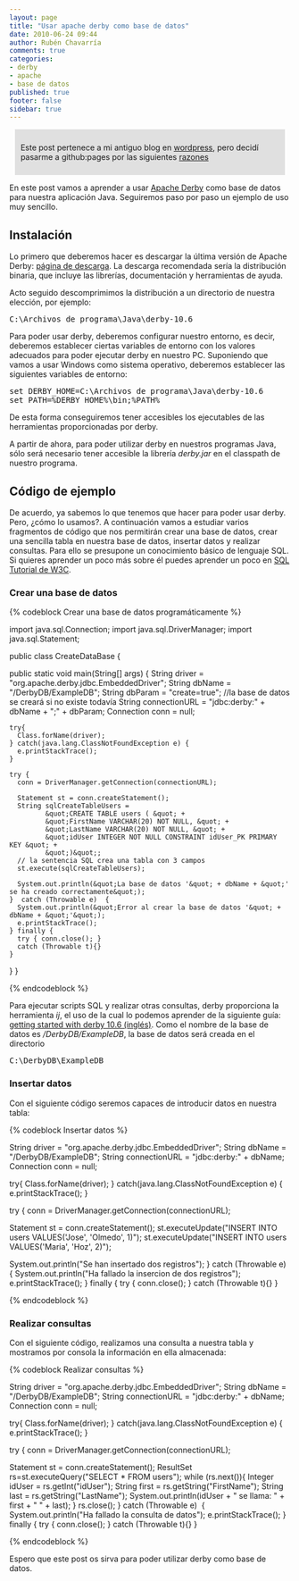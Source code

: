 ```yaml
---
layout: page
title: "Usar apache derby como base de datos"
date: 2010-06-24 09:44
author: Rubén Chavarría
comments: true
categories: 
- derby
- apache
- base de datos
published: true
footer: false
sidebar: true
---
```


<div style="margin:2%; padding:2%; background-color:#E0E0E0; ">
  <p>Este post pertenece a mi antiguo blog en <a href="http://rchavarria.wordpress.com">wordpress</a>, pero decidí pasarme a github:pages por las siguientes <a href="/blog/2012/12/03/por-que-cambie-mi-blog-en-wordpress-com">razones</a></p>
</div>

En este post vamos a aprender a usar <a href="http://db.apache.org/derby/">Apache Derby</a> como base de datos para nuestra aplicación Java. Seguiremos paso por paso un ejemplo de uso muy sencillo.

<!-- more -->

<h2>Instalación</h2>
Lo primero que deberemos hacer es descargar la última versión de Apache Derby: <a href="http://db.apache.org/derby/derby_downloads.html">página de descarga</a>. La descarga recomendada sería la distribución binaria, que incluye las librerías, documentación y herramientas de ayuda.

Acto seguido descomprimimos la distribución a un directorio de nuestra elección, por ejemplo:
<pre>C:\Archivos de programa\Java\derby-10.6
</pre>
Para poder usar derby, deberemos configurar nuestro entorno, es decir, deberemos establecer ciertas variables de entorno con los valores adecuados para poder ejecutar derby en nuestro PC. Suponiendo que vamos a usar Windows como sistema operativo, deberemos establecer las siguientes variables de entorno:
<pre>set DERBY_HOME=C:\Archivos de programa\Java\derby-10.6
set PATH=%DERBY_HOME%\bin;%PATH%
</pre>
De esta forma conseguiremos tener accesibles los ejecutables de las herramientas proporcionadas por derby.

A partir de ahora, para poder utilizar derby en nuestros programas Java, sólo será necesario tener accesible la librería <em>derby.jar</em> en el classpath de nuestro programa.
<h2>Código de ejemplo</h2>
De acuerdo, ya sabemos lo que tenemos que hacer para poder usar derby. Pero, ¿cómo lo usamos?. A continuación vamos a estudiar varios fragmentos de código que nos permitirán crear una base de datos, crear una sencilla tabla en nuestra base de datos, insertar datos y realizar consultas. Para ello se presupone un conocimiento básico de lenguaje SQL. Si quieres aprender un poco más sobre él puedes aprender un poco en <a href="http://www.w3schools.com/sql/">SQL Tutorial de W3C</a>.
<h3>Crear una base de datos</h3>

{% codeblock Crear una base de datos programáticamente %}

import java.sql.Connection;
import java.sql.DriverManager;
import java.sql.Statement;

public class CreateDataBase {

  public static void main(String[] args) {
    String driver = &quot;org.apache.derby.jdbc.EmbeddedDriver&quot;;
    String dbName = &quot;/DerbyDB/ExampleDB&quot;;
    String dbParam = &quot;create=true&quot;; //la base de datos se creará si no existe todavía
    String connectionURL = &quot;jdbc:derby:&quot; + dbName + &quot;;&quot; + dbParam;
    Connection conn = null;

    try{
      Class.forName(driver);
    } catch(java.lang.ClassNotFoundException e) {
      e.printStackTrace();
    }

    try {
      conn = DriverManager.getConnection(connectionURL);

      Statement st = conn.createStatement();
      String sqlCreateTableUsers =
             &quot;CREATE TABLE users ( &quot; +
             &quot;FirstName VARCHAR(20) NOT NULL, &quot; +
             &quot;LastName VARCHAR(20) NOT NULL, &quot; +
             &quot;idUser INTEGER NOT NULL CONSTRAINT idUser_PK PRIMARY KEY &quot; +
             &quot;)&quot;;
      // la sentencia SQL crea una tabla con 3 campos
      st.execute(sqlCreateTableUsers);

      System.out.println(&quot;La base de datos '&quot; + dbName + &quot;' se ha creado correctamente&quot;);
    }  catch (Throwable e)  {
      System.out.println(&quot;Error al crear la base de datos '&quot; + dbName + &quot;'&quot;);
      e.printStackTrace();
    } finally {
      try { conn.close(); }
      catch (Throwable t){}
    }
  }
}

{% endcodeblock %}

Para ejecutar scripts SQL y realizar otras consultas, derby proporciona la herramienta <em>ij</em>, el uso de la cual lo podemos aprender de la siguiente guía: <a href="http://db.apache.org/derby/docs/10.6/getstart/">getting started with derby 10.6 (inglés)</a>.
Como el nombre de la base de datos es <em>/DerbyDB/ExampleDB</em>, la base de datos será creada en el directorio
<pre>C:\DerbyDB\ExampleDB</pre>
<h3>Insertar datos</h3>
Con el siguiente código seremos capaces de introducir datos en nuestra tabla:

{% codeblock Insertar datos %}

String driver = &quot;org.apache.derby.jdbc.EmbeddedDriver&quot;;
String dbName = &quot;/DerbyDB/ExampleDB&quot;;
String connectionURL = &quot;jdbc:derby:&quot; + dbName;
Connection conn = null;

try{
  Class.forName(driver);
} catch(java.lang.ClassNotFoundException e) {
  e.printStackTrace();
}

try {
  conn = DriverManager.getConnection(connectionURL);

  Statement st = conn.createStatement();
  st.executeUpdate(&quot;INSERT INTO users VALUES('Jose', 'Olmedo', 1)&quot;);
  st.executeUpdate(&quot;INSERT INTO users VALUES('Maria', 'Hoz', 2)&quot;);

  System.out.println(&quot;Se han insertado dos registros&quot;);
} catch (Throwable e)  {
  System.out.println(&quot;Ha fallado la insercion de dos registros&quot;);
  e.printStackTrace();
} finally {
  try { conn.close(); }
  catch (Throwable t){}
}

{% endcodeblock %}

<h3>Realizar consultas</h3>
Con el siguiente código, realizamos una consulta a nuestra tabla y mostramos por consola la información en ella almacenada:

{% codeblock Realizar consultas %}

String driver = &quot;org.apache.derby.jdbc.EmbeddedDriver&quot;;
String dbName = &quot;/DerbyDB/ExampleDB&quot;;
String connectionURL = &quot;jdbc:derby:&quot; + dbName;
Connection conn = null;

try{
  Class.forName(driver);
} catch(java.lang.ClassNotFoundException e) {
  e.printStackTrace();
}

try {
  conn = DriverManager.getConnection(connectionURL);

  Statement st = conn.createStatement();
  ResultSet rs=st.executeQuery(&quot;SELECT * FROM users&quot;);
  while (rs.next()){
    Integer idUser = rs.getInt(&quot;idUser&quot;);
    String first = rs.getString(&quot;FirstName&quot;);
    String last = rs.getString(&quot;LastName&quot;);
    System.out.println(idUser + &quot; se llama: &quot; + first + &quot; &quot; + last);
  }
  rs.close();
} catch (Throwable e)  {
  System.out.println(&quot;Ha fallado la consulta de datos&quot;);
  e.printStackTrace();
} finally {
  try { conn.close(); }
  catch (Throwable t){}
}

{% endcodeblock %}


Espero que este post os sirva para poder utilizar derby como base de datos.
<div id="_mcePaste" style="overflow:hidden;position:absolute;left:-10000px;top:1232px;width:1px;height:1px;"><!--[if gte mso 9]&gt;  Normal 0 21   false false false        MicrosoftInternetExplorer4  &lt;![endif]--><!--[if gte mso 9]&gt;   &lt;![endif]--><!--  /* Style Definitions */  p.MsoNormal, li.MsoNormal, div.MsoNormal  {mso-style-parent:"";   margin:0cm;   margin-bottom:.0001pt;  mso-pagination:widow-orphan;  font-size:12.0pt;   font-family:"Times New Roman";  mso-fareast-font-family:"Times New Roman";} a:link, span.MsoHyperlink   {color:blue;  text-decoration:underline;  text-underline:single;} a:visited, span.MsoHyperlinkFollowed  {color:purple;  text-decoration:underline;  text-underline:single;} @page Section1  {size:612.0pt 792.0pt;  margin:70.85pt 3.0cm 70.85pt 3.0cm;   mso-header-margin:36.0pt;   mso-footer-margin:36.0pt;   mso-paper-source:0;} div.Section1   {page:Section1;} --><!--[if gte mso 10]&gt; &lt;!   /* Style Definitions */  table.MsoNormalTable   {mso-style-name:&quot;Tabla normal&quot;;   mso-tstyle-rowband-size:0;  mso-tstyle-colband-size:0;  mso-style-noshow:yes;   mso-style-parent:&quot;&quot;;  mso-padding-alt:0cm 5.4pt 0cm 5.4pt;  mso-para-margin:0cm;  mso-para-margin-bottom:.0001pt;   mso-pagination:widow-orphan;  font-size:10.0pt;   font-family:&quot;Times New Roman&quot;;  mso-ansi-language:#0400;  mso-fareast-language:#0400;   mso-bidi-language:#0400;} --> <!--[endif]-->
<p class="MsoNormal">Para ejecutar scripts sql y realizar otras consultas contra una bbdd derby, existe la herramienta ij. El uso de esta herramienta lo podemos aprender de la siguiente guía: <a href="http://db.apache.org/derby/docs/10.6/getstart/">getting started with derby 10.6 (ingles)</a>.</p>

</div>